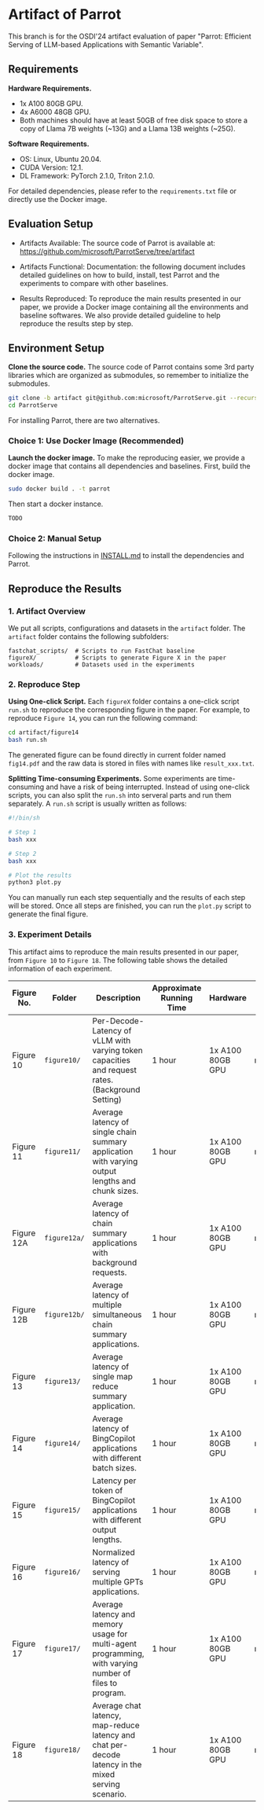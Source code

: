 # Artifact of Parrot

This branch is for the OSDI'24 artifact evaluation of paper "Parrot: Efficient Serving of LLM-based Applications with Semantic Variable".

## Requirements

**Hardware Requirements.**
- 1x A100 80GB GPU.
- 4x A6000 48GB GPU.
- Both machines should have at least 50GB of free disk space to store a copy of Llama 7B weights (~13G) and a Llama 13B weights (~25G). 

**Software Requirements.**
- OS: Linux, Ubuntu 20.04.
- CUDA Version: 12.1.
- DL Framework: PyTorch 2.1.0, Triton 2.1.0.

For detailed dependencies, please refer to the `requirements.txt` file or directly use the Docker image.


## Evaluation Setup

* Artifacts Available:
The source code of Parrot is available at: https://github.com/microsoft/ParrotServe/tree/artifact

* Artifacts Functional:
Documentation: the following document includes detailed guidelines on how to build, install, test Parrot and the experiments to compare with other baselines.

* Results Reproduced:
To reproduce the main results presented in our paper, we provide a Docker image containing all the environments and baseline softwares. We also provide detailed guideline to help reproduce the results step by step.



## Environment Setup

**Clone the source code.** The source code of Parrot contains some 3rd party libraries which are organized as submodules, so remember to initialize the submodules.
```bash
git clone -b artifact git@github.com:microsoft/ParrotServe.git --recursive
cd ParrotServe
```

For installing Parrot, there are two alternatives.

### Choice 1: Use Docker Image (Recommended)

**Launch the docker image.** To make the reproducing easier, we provide a docker image that contains all dependencies and baselines. First, build the docker image.
```bash
sudo docker build . -t parrot
```
Then start a docker instance.
```bash
TODO
```

### Choice 2: Manual Setup

Following the instructions in [INSTALL.md](INSTALL.md) to install the dependencies and Parrot.

## Reproduce the Results

### 1. Artifact Overview

We put all scripts, configurations and datasets in the `artifact` folder. The `artifact` folder contains the following subfolders:
```
fastchat_scripts/  # Scripts to run FastChat baseline
figureX/           # Scripts to generate Figure X in the paper
workloads/         # Datasets used in the experiments
```

### 2. Reproduce Step

**Using One-click Script.** Each `figureX` folder contains a one-click script `run.sh` to reproduce the corresponding figure in the paper. For example, to reproduce `Figure 14`, you can run the following command:
```bash
cd artifact/figure14
bash run.sh
```
The generated figure can be found directly in current folder named `fig14.pdf` and the raw data is stored in files with names like `result_xxx.txt`.

**Splitting Time-consuming Experiments.** Some experiments are time-consuming and have a risk of being interrupted. Instead of using one-click scripts, you can also split the `run.sh` into serveral parts and run them separately. A `run.sh` script is usually written as follows:
```bash
#!/bin/sh

# Step 1
bash xxx

# Step 2
bash xxx

# Plot the results
python3 plot.py
```
You can manually run each step sequentially and the results of each step will be stored. Once all steps are finished, you can run the `plot.py` script to generate the final figure.

### 3. Experiment Details

This artifact aims to reproduce the main results presented in our paper, from `Figure 10` to `Figure 18`. The following table shows the detailed information of each experiment.

| Figure No. | Folder | Description | Approximate Running Time | Hardware | Raw Data File(s) | Generated Figure File(s) |
|------------|-------------|--------------------------|--------------------------|----------|----------------|---------------------------|
| Figure 10 | `figure10/` | Per-Decode-Latency of vLLM with varying token capacities and request rates. (Background Setting) | 1 hour | 1x A100 80GB GPU | result_fig10.txt | fig10.pdf |
| Figure 11 | `figure11/` | Average latency of single chain summary application with varying output lengths and chunk sizes. | 1 hour | 1x A100 80GB GPU | result_fig11.txt | fig11.pdf |
| Figure 12A | `figure12a/` | Average latency of chain summary applications with background requests. | 1 hour | 1x A100 80GB GPU | result_fig12.txt | fig12.pdf |
| Figure 12B | `figure12b/` | Average latency of multiple simultaneous chain summary applications. | 1 hour | 1x A100 80GB GPU | result_fig12.txt | fig12.pdf |
| Figure 13 | `figure13/` | Average latency of single map reduce summary application. | 1 hour | 1x A100 80GB GPU | result_fig13.txt | fig13.pdf |
| Figure 14 | `figure14/` | Average latency of BingCopilot applications with different batch sizes. | 1 hour | 1x A100 80GB GPU | result_fig14.txt | fig14.pdf |
| Figure 15 | `figure15/` | Latency per token of BingCopilot applications with different output lengths. | 1 hour | 1x A100 80GB GPU | result_fig15.txt | fig15.pdf |
| Figure 16 | `figure16/` | Normalized latency of serving multiple GPTs applications. | 1 hour | 1x A100 80GB GPU | result_fig16.txt | fig16.pdf |
| Figure 17 | `figure17/` | Average latency and memory usage for multi-agent programming, with varying number of files to program. | 1 hour | 1x A100 80GB GPU | result_fig17.txt | fig17.pdf |
| Figure 18 | `figure18/` | Average chat latency, map-reduce latency and chat per-decode latency in the mixed serving scenario. | 1 hour | 1x A100 80GB GPU | result_fig18.txt | fig18.pdf |

